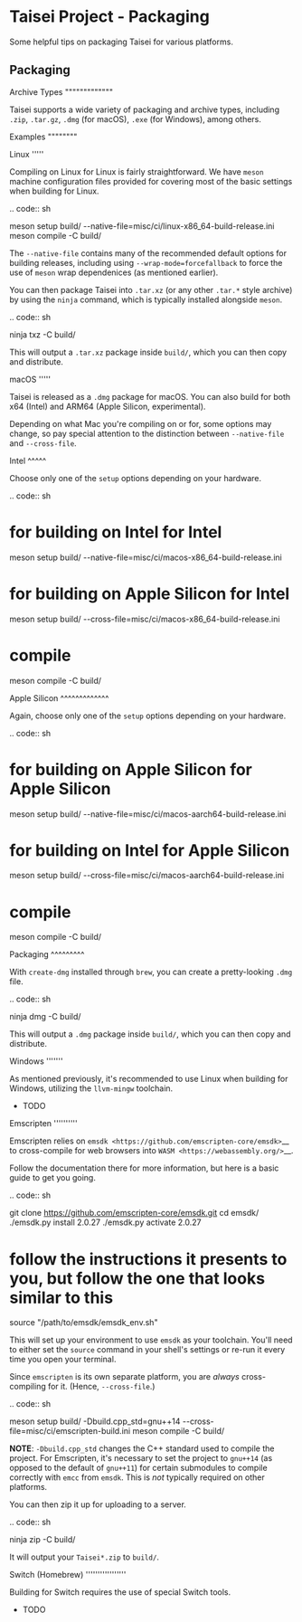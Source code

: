 Taisei Project - Packaging
==========================

Some helpful tips on packaging Taisei for various platforms.

Packaging
---------

Archive Types
"""""""""""""

Taisei supports a wide variety of packaging and archive types, including
``.zip``, ``.tar.gz``, ``.dmg`` (for macOS), ``.exe`` (for Windows), among
others.

Examples
""""""""

Linux
'''''

Compiling on Linux for Linux is fairly straightforward. We have ``meson``
machine configuration files provided for covering most of the basic settings
when building for Linux.

.. code:: sh

   meson setup build/ --native-file=misc/ci/linux-x86_64-build-release.ini
   meson compile -C build/

The ``--native-file`` contains many of the recommended default options for
building releases, including using ``--wrap-mode=forcefallback`` to force the
use of ``meson`` wrap dependenices (as mentioned earlier).

You can then package Taisei into ``.tar.xz`` (or any other ``.tar.*`` style
archive) by using the ``ninja`` command, which is typically installed alongside
``meson``.

.. code:: sh

   ninja txz -C build/

This will output a ``.tar.xz`` package inside ``build/``, which you can then
copy and distribute.

macOS
'''''

Taisei is released as a ``.dmg`` package for macOS. You can also build for both
x64 (Intel) and ARM64 (Apple Silicon, experimental).

Depending on what Mac you're compiling on or for, some options may change, so
pay special attention to the distinction between ``--native-file`` and
``--cross-file``.

Intel
^^^^^

Choose only one of the ``setup`` options depending on your hardware.

.. code:: sh

   # for building on Intel for Intel
   meson setup build/ --native-file=misc/ci/macos-x86_64-build-release.ini
   # for building on Apple Silicon for Intel
   meson setup build/ --cross-file=misc/ci/macos-x86_64-build-release.ini
   # compile
   meson compile -C build/


Apple Silicon
^^^^^^^^^^^^^

Again, choose only one of the ``setup`` options depending on your hardware.

.. code:: sh

   # for building on Apple Silicon for Apple Silicon
   meson setup build/ --native-file=misc/ci/macos-aarch64-build-release.ini
   # for building on Intel for Apple Silicon
   meson setup build/ --cross-file=misc/ci/macos-aarch64-build-release.ini
   # compile
   meson compile -C build/

Packaging
^^^^^^^^^

With ``create-dmg`` installed through ``brew``, you can create a pretty-looking
``.dmg`` file.

.. code:: sh

   ninja dmg -C build/

This will output a ``.dmg`` package inside ``build/``, which you can then
copy and distribute.

Windows
'''''''

As mentioned previously, it's recommended to use Linux when building for
Windows, utilizing the ``llvm-mingw`` toolchain.

* TODO

Emscripten
''''''''''

Emscripten relies on `emsdk <https://github.com/emscripten-core/emsdk>`__
to cross-compile for web browsers into `WASM <https://webassembly.org/>`__.

Follow the documentation there for more information, but here is a basic guide
to get you going.

.. code:: sh

   git clone https://github.com/emscripten-core/emsdk.git
   cd emsdk/
   ./emsdk.py install 2.0.27
   ./emsdk.py activate 2.0.27
   # follow the instructions it presents to you, but follow the one that looks similar to this
   source "/path/to/emsdk/emsdk_env.sh"

This will set up your environment to use ``emsdk`` as your toolchain. You'll
need to either set the ``source`` command in your shell's settings or re-run
it every time you open your terminal.

Since ``emscripten`` is its own separate platform, you are *always*
cross-compiling for it. (Hence, ``--cross-file``.)

.. code:: sh

   meson setup build/ -Dbuild.cpp_std=gnu++14 --cross-file=misc/ci/emscripten-build.ini
   meson compile -C build/

**NOTE**: ``-Dbuild.cpp_std`` changes the C++ standard used to compile the
project. For Emscripten, it's necessary to set the project to ``gnu++14``
(as opposed to the default of ``gnu++11``) for certain submodules to compile
correctly with ``emcc`` from ``emsdk``. This is *not* typically required on
other platforms.

You can then zip it up for uploading to a server.

.. code:: sh

   ninja zip -C build/

It will output your ``Taisei*.zip`` to ``build/``.


Switch (Homebrew)
'''''''''''''''''

Building for Switch requires the use of special Switch tools.

* TODO
